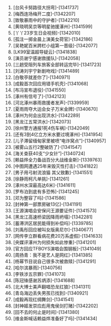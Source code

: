 
1. [台风卡努路径大拐弯]-[1341737]
1. [梅西连场梅开二度]-[1342207]
1. [致敬暴雨中的守护者]-[1342210]
1. [黄晓明吴京等明星驰援涿州]-[1341599]
1. [丫丫23岁生日会视频]-[1342010]
1. [孤注一掷金晨上演美女荷官]-[1342186]
1. [吴艳妮百米跨栏小组第一晋级]-[1342077]
1. [LK99室温超导疑云]-[1341838]
1. [演员谢宁感谢救援队]-[1342058]
1. [三趟受阻列车旅客全部转运完毕]-[1341723]
1. [刘涛刘宇宁新剧吻戏]-[1341489]
1. [白敬亭就差你了]-[1340971]
1. [成毅首次回应用错手机壳]-[1341068]
1. [布冯宣布退役]-[1341550]
1. [涿州有信号了]-[1342123]
1. [河北涿州暴雨救援者发声]-[1339959]
1. [夏雨雨夺大运会女子万米金牌]-[1340670]
1. [涿州为何会出现洪水]-[1342289]
1. [黑龙江五常洪水]-[1342073]
1. [徐州警方通报1死4伤车祸]-[1342049]
1. [还有3到4亿立方米水要过境涿州]-[1341954]
1. [儿子滞留缅甸家里被喷“电诈窝点”]-[1340957]
1. [被雾山五行2整破防了]-[1341547]
1. [海关查获40支“少女针”]-[1340724]
1. [赖益烨全力备战百分大战维金斯]-[1339763]
1. [中图网遭遇25年来毁灭性打击]-[1341822]
1. [男子用弓射流浪猫 其父致歉]-[1341551]
1. [徐静雨柯凡单挑]-[1341261]
1. [涿州水深最高达6米]-[1341611]
1. [罗布泊到底有多恐怖]-[1341245]
1. [邓为整容了吗]-[1341586]
1. [封神第一部票房破13亿]-[1341191]
1. [王源演唱会安保问王源要证件]-[1341573]
1. [黑龙江高速桥梁因降雨坍塌]-[1342281]
1. [蓄滞洪区居民能得到补偿吗]-[1339785]
1. [刘禹彤回应被叫女版奥尼尔]-[1340677]
1. [网传李立群看病花费20万系虚假]-[1341633]
1. [央媒评涿州为何损失如此惨重]-[1341201]
1. [官方回应TFBOYS演唱会围钢板]-[1341049]
1. [周扬青：我不是艺人是网红]-[1341385]
1. [杨幂节目说自己很多次被救赎]-[1341291]
1. [哈尔滨暴雨]-[1340756]
1. [李铁涉五宗罪]-[1341073]
1. [陈冠锋感谢苏炳添]-[1341688]
1. [北大博士美声翻唱恐龙扛狼]-[1341311]
1. [青岛海边丢失男孩已找到]-[1340921]
1. [成毅再现红绸舞剑]-[1341541]
1. [封神姬发崇应彪用鬼侯剑打赌]-[1342202]
1. [回不去的何止是时间]-[1341380]
1. [维金斯喊话赖益烨准备好了吗]-[1341434]